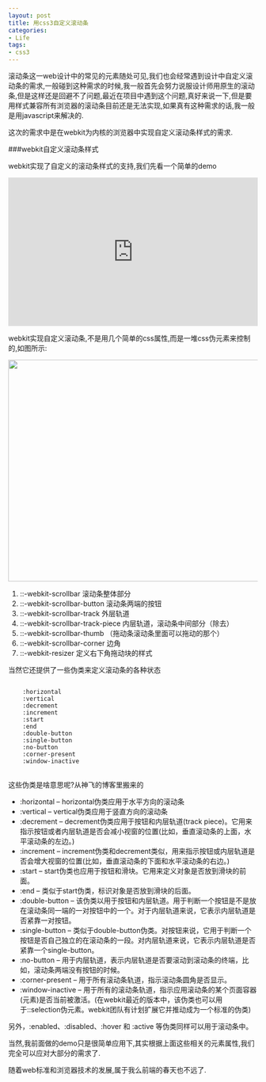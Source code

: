 ```yaml
---
layout: post
title: 用css3自定义滚动条
categories:
- Life
tags:
- css3
---
```


滚动条这一web设计中的常见的元素随处可见,我们也会经常遇到设计中自定义滚动条的需求,一般碰到这种需求的时候,我一般首先会努力说服设计师用原生的滚动条,但是这样还是回避不了问题,最近在项目中遇到这个问题,真好来说一下,但是要用样式兼容所有浏览器的滚动条目前还是无法实现,如果真有这种需求的话,我一般是用javascript来解决的.

这次的需求中是在webkit为内核的浏览器中实现自定义滚动条样式的需求.

###webkit自定义滚动条样式

webkit实现了自定义的滚动条样式的支持,我们先看一个简单的demo

<iframe width="100%" height="300" src="http://jsfiddle.net/janily/mzB6C/embedded/" allowfullscreen="allowfullscreen" frameborder="0"></iframe>

webkit实现自定义滚动条,不是用几个简单的css属性,而是一堆css伪元素来控制的,如图所示:

<img src="/media/images/scrollbarparts.png" width="570" height="448"/>


1. ::-webkit-scrollbar 滚动条整体部分
2. ::-webkit-scrollbar-button 滚动条两端的按钮
3. ::-webkit-scrollbar-track 外层轨道
4. ::-webkit-scrollbar-track-piece 内层轨道，滚动条中间部分（除去）
5. ::-webkit-scrollbar-thumb （拖动条滚动条里面可以拖动的那个）
6. ::-webkit-scrollbar-corner 边角
7. ::-webkit-resizer 定义右下角拖动块的样式

当然它还提供了一些伪类来定义滚动条的各种状态

<pre>
<code>
	:horizontal
	:vertical
	:decrement
	:increment
	:start
	:end 
	:double-button
	:single-button
	:no-button
	:corner-present
	:window-inactive
</code>
</pre>

这些伪类是啥意思呢?从神飞的博客里搬来的

* :horizontal – horizontal伪类应用于水平方向的滚动条
* :vertical – vertical伪类应用于竖直方向的滚动条
* :decrement – decrement伪类应用于按钮和内层轨道(track piece)。它用来指示按钮或者内层轨道是否会减小视窗的位置(比如，垂直滚动条的上面，水平滚动条的左边。)
* :increment – increment伪类和decrement类似，用来指示按钮或内层轨道是否会增大视窗的位置(比如，垂直滚动条的下面和水平滚动条的右边。)
* :start – start伪类也应用于按钮和滑块。它用来定义对象是否放到滑块的前面。
* :end – 类似于start伪类，标识对象是否放到滑块的后面。
* :double-button – 该伪类以用于按钮和内层轨道。用于判断一个按钮是不是放在滚动条同一端的一对按钮中的一个。对于内层轨道来说，它表示内层轨道是否紧靠一对按钮。
* :single-button – 类似于double-button伪类。对按钮来说，它用于判断一个按钮是否自己独立的在滚动条的一段。对内层轨道来说，它表示内层轨道是否紧靠一个single-button。
* :no-button – 用于内层轨道，表示内层轨道是否要滚动到滚动条的终端，比如，滚动条两端没有按钮的时候。
* :corner-present – 用于所有滚动条轨道，指示滚动条圆角是否显示。
* :window-inactive – 用于所有的滚动条轨道，指示应用滚动条的某个页面容器(元素)是否当前被激活。(在webkit最近的版本中，该伪类也可以用于::selection伪元素。webkit团队有计划扩展它并推动成为一个标准的伪类)

另外，:enabled、:disabled、:hover 和 :active 等伪类同样可以用于滚动条中。

当然,我前面做的demo只是很简单应用下,其实根据上面这些相关的元素属性,我们完全可以应对大部分的需求了.

随着web标准和浏览器技术的发展,属于我么前端的春天也不远了.



